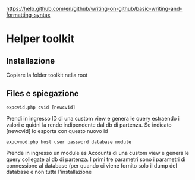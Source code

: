 https://help.github.com/en/github/writing-on-github/basic-writing-and-formatting-syntax

# Helper toolkit

## Installazione
Copiare la folder toolkit nella root 

## Files e spiegazione

```
expcvid.php cvid [newcvid]
```

Prendi in ingresso ID di una custom view e genera le query estraendo i valori e quidni la rende indipendente dal db di partenza.
Se indicato [newcvid] lo esporta con questo nuovo id

```
expcvmod.php host user password database module
```
Prende in ingresso un module es Accounts di una custom view e genera le query collegate al db di partenza.
I primi tre parametri sono i parametri di connessione al database (per quando ci viene fornito solo il dump del database e non tutta l'installazione
